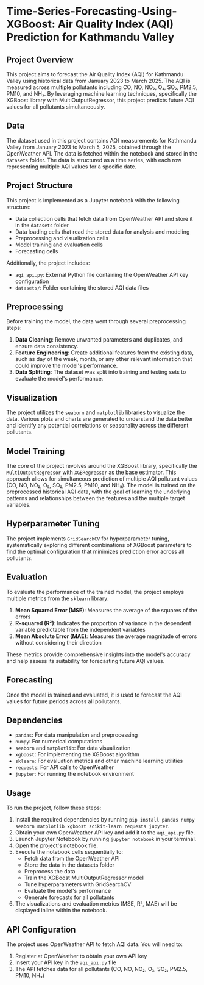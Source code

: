 # Time-Series-Forecasting-Using-XGBoost: Air Quality Index (AQI) Prediction for Kathmandu Valley

## Project Overview

This project aims to forecast the Air Quality Index (AQI) for Kathmandu Valley using historical data from January 2023 to March 2025. The AQI is measured across multiple pollutants including CO, NO, NO₂, O₃, SO₂, PM2.5, PM10, and NH₃. By leveraging machine learning techniques, specifically the XGBoost library with MultiOutputRegressor, this project predicts future AQI values for all pollutants simultaneously.

## Data

The dataset used in this project contains AQI measurements for Kathmandu Valley from January 2023 to March 5, 2025, obtained through the OpenWeather API. The data is fetched within the notebook and stored in the `datasets` folder. The data is structured as a time series, with each row representing multiple AQI values for a specific date.

## Project Structure

This project is implemented as a Jupyter notebook with the following structure:

- Data collection cells that fetch data from OpenWeather API and store it in the `datasets` folder
- Data loading cells that read the stored data for analysis and modeling
- Preprocessing and visualization cells
- Model training and evaluation cells
- Forecasting cells

Additionally, the project includes:
- `aqi_api.py`: External Python file containing the OpenWeather API key configuration
- `datasets/`: Folder containing the stored AQI data files

## Preprocessing

Before training the model, the data went through several preprocessing steps:

1. **Data Cleaning**: Remove unwanted parameters and duplicates, and ensure data consistency.
2. **Feature Engineering**: Create additional features from the existing data, such as day of the week, month, or any other relevant information that could improve the model's performance.
3. **Data Splitting**: The dataset was split into training and testing sets to evaluate the model's performance.

## Visualization

The project utilizes the `seaborn` and `matplotlib` libraries to visualize the data. Various plots and charts are generated to understand the data better and identify any potential correlations or seasonality across the different pollutants.

## Model Training

The core of the project revolves around the XGBoost library, specifically the `MultiOutputRegressor` with `XGBRegressor` as the base estimator. This approach allows for simultaneous prediction of multiple AQI pollutant values (CO, NO, NO₂, O₃, SO₂, PM2.5, PM10, and NH₃). The model is trained on the preprocessed historical AQI data, with the goal of learning the underlying patterns and relationships between the features and the multiple target variables.

## Hyperparameter Tuning

The project implements `GridSearchCV` for hyperparameter tuning, systematically exploring different combinations of XGBoost parameters to find the optimal configuration that minimizes prediction error across all pollutants.

## Evaluation

To evaluate the performance of the trained model, the project employs multiple metrics from the `sklearn` library:

1. **Mean Squared Error (MSE)**: Measures the average of the squares of the errors
2. **R-squared (R²)**: Indicates the proportion of variance in the dependent variable predictable from the independent variables
3. **Mean Absolute Error (MAE)**: Measures the average magnitude of errors without considering their direction

These metrics provide comprehensive insights into the model's accuracy and help assess its suitability for forecasting future AQI values.

## Forecasting

Once the model is trained and evaluated, it is used to forecast the AQI values for future periods across all pollutants.

## Dependencies

- `pandas`: For data manipulation and preprocessing
- `numpy`: For numerical computations
- `seaborn` and `matplotlib`: For data visualization
- `xgboost`: For implementing the XGBoost algorithm
- `sklearn`: For evaluation metrics and other machine learning utilities
- `requests`: For API calls to OpenWeather
- `jupyter`: For running the notebook environment

## Usage

To run the project, follow these steps:

1. Install the required dependencies by running `pip install pandas numpy seaborn matplotlib xgboost scikit-learn requests jupyter`.
2. Obtain your own OpenWeather API key and add it to the `aqi_api.py` file.
3. Launch Jupyter Notebook by running `jupyter notebook` in your terminal.
4. Open the project's notebook file.
5. Execute the notebook cells sequentially to:
   - Fetch data from the OpenWeather API
   - Store the data in the datasets folder
   - Preprocess the data
   - Train the XGBoost MultiOutputRegressor model
   - Tune hyperparameters with GridSearchCV
   - Evaluate the model's performance
   - Generate forecasts for all pollutants
6. The visualizations and evaluation metrics (MSE, R², MAE) will be displayed inline within the notebook.

## API Configuration

The project uses OpenWeather API to fetch AQI data. You will need to:
1. Register at OpenWeather to obtain your own API key
2. Insert your API key in the `aqi_api.py` file
3. The API fetches data for all pollutants (CO, NO, NO₂, O₃, SO₂, PM2.5, PM10, NH₃)